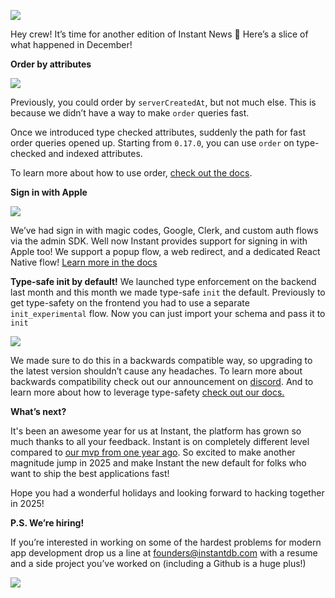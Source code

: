 ![](https://www.instantdb.com/img/emails/dec2024/s_DF8F10A9009F2A236BC7D07C4EC05DDA50E4FB82F40AA98593D3B98A1A7EA3DC_1730238267270_instant_header.png)

Hey crew! It’s time for another edition of Instant News 🙂 Here’s a slice of what happened in December!

**Order by attributes**

![](https://www.instantdb.com/img/emails/dec2024/s_A91D86B3D6F04CFEA63084B83C6E816ADC42104A6822CC9C6258E9D560CDF5F3_1735626509971_image.png)

Previously, you could order by `serverCreatedAt`, but not much else. This is because we didn’t have a way to make `order` queries fast.

Once we introduced type checked attributes, suddenly the path for fast order queries opened up. Starting from `0.17.0`, you can use `order` on type-checked and indexed attributes.

To learn more about how to use order, [check out the docs](https://www.instantdb.com/docs/instaql#ordering).

**Sign in with Apple**

![](https://www.instantdb.com/img/emails/dec2024/s_A91D86B3D6F04CFEA63084B83C6E816ADC42104A6822CC9C6258E9D560CDF5F3_1735626771452_image.png)

We’ve had sign in with magic codes, Google, Clerk, and custom auth flows via the admin SDK. Well now Instant provides support for signing in with Apple too! We support a popup flow, a web redirect, and a dedicated React Native flow! [Learn more in the docs](https://www.instantdb.com/docs/auth/apple?method=web-popup)

**Type-safe init by default!**
We launched type enforcement on the backend last month and this month we made type-safe `init` the default. Previously to get type-safety on the frontend you had to use a separate `init_experimental` flow. Now you can just import your schema and pass it to `init`

![](https://www.instantdb.com/img/emails/dec2024/s_A91D86B3D6F04CFEA63084B83C6E816ADC42104A6822CC9C6258E9D560CDF5F3_1735627523303_image.png)

We made sure to do this in a backwards compatible way, so upgrading to the latest version shouldn’t cause any headaches. To learn more about backwards compatibility check out our announcement on [discord](https://discord.com/channels/1031957483243188235/1148279464132890714/1319055607776546918). And to learn more about how to leverage type-safety [check out our docs.](https://www.instantdb.com/docs/modeling-data)

**What’s next?**

It's been an awesome year for us at Instant, the platform has grown so much thanks to all your feedback. Instant is on completely different level compared to [our mvp from one year ago](https://discord.com/channels/1031957483243188235/1148279464132890714/1187861605959074014). So excited to make another magnitude jump in 2025 and make Instant the new default for folks who want to ship the best applications fast!

Hope you had a wonderful holidays and looking forward to hacking together in 2025!

**P.S. We’re hiring!**

If you’re interested in working on some of the hardest problems for modern app development drop us a line at founders@instantdb.com with a resume and a side project you’ve worked on (including a Github is a huge plus!)

![](https://pbs.twimg.com/media/GZd_xO0akAETvju?format=jpg&name=large)
